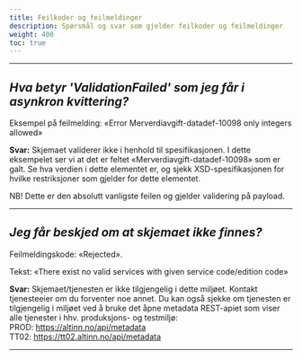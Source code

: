 ```yaml
---
title: Feilkoder og feilmeldinger
description: Spørsmål og svar som gjelder feilkoder og feilmeldinger
weight: 400
toc: true
---
```


***
## _Hva betyr 'ValidationFailed' som jeg får i asynkron kvittering?_

Eksempel på feilmelding:
«Error Merverdiavgift-datadef-10098 only integers allowed»
 
**Svar:** 
Skjemaet validerer ikke i henhold til spesifikasjonen. I dette eksempelet ser vi at det er feltet «Merverdiavgift-datadef-10098» som er galt. Se hva verdien i dette elementet er, og sjekk XSD-spesifikasjonen for hvilke restriksjoner som gjelder for dette elementet.
 
NB! Dette er den absolutt vanligste feilen og gjelder validering på payload.

***

## _Jeg får beskjed om at skjemaet ikke finnes?_

Feilmeldingskode: «Rejected». 

Tekst: «There exist no valid services with given service code/edition code»

**Svar:** Skjemaet/tjenesten er ikke tilgjengelig i dette miljøet. Kontakt tjenesteeier om du forventer noe annet. Du kan også sjekke om tjenesten er tilgjengelig i miljøet ved å bruke det åpne metadata REST-apiet som viser alle tjenester i hhv. produksjons- og testmiljø:  
PROD: https://altinn.no/api/metadata  
TT02: https://tt02.altinn.no/api/metadata
***
